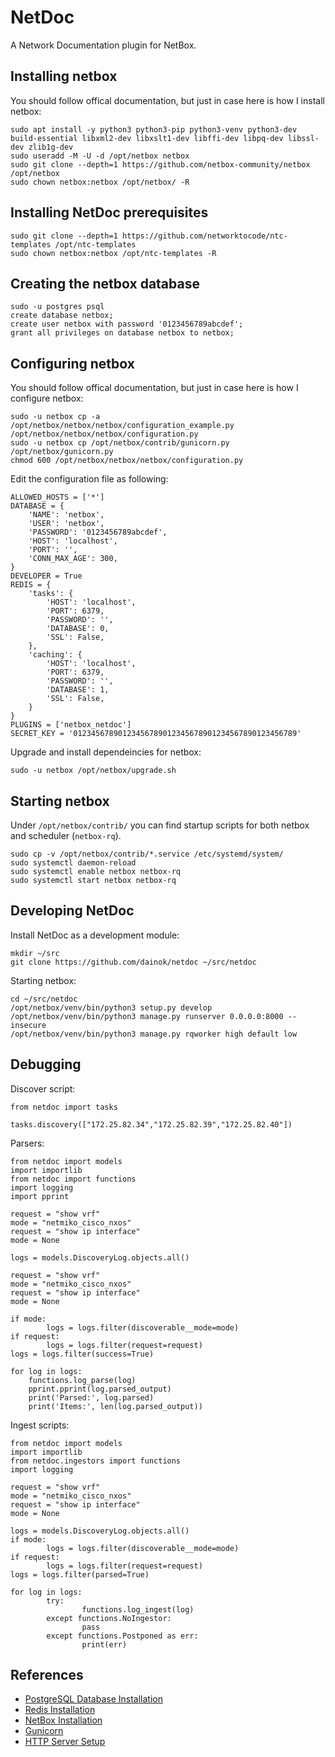 # NetDoc

A Network Documentation plugin for NetBox.

## Installing netbox

You should follow offical documentation, but just in case here is how I install netbox:

~~~
sudo apt install -y python3 python3-pip python3-venv python3-dev build-essential libxml2-dev libxslt1-dev libffi-dev libpq-dev libssl-dev zlib1g-dev
sudo useradd -M -U -d /opt/netbox netbox
sudo git clone --depth=1 https://github.com/netbox-community/netbox /opt/netbox
sudo chown netbox:netbox /opt/netbox/ -R
~~~

## Installing NetDoc prerequisites

~~~
sudo git clone --depth=1 https://github.com/networktocode/ntc-templates /opt/ntc-templates
sudo chown netbox:netbox /opt/ntc-templates -R
~~~

## Creating the netbox database

~~~
sudo -u postgres psql
create database netbox;
create user netbox with password '0123456789abcdef';
grant all privileges on database netbox to netbox;
~~~

## Configuring netbox

You should follow offical documentation, but just in case here is how I configure netbox:

~~~
sudo -u netbox cp -a /opt/netbox/netbox/netbox/configuration_example.py /opt/netbox/netbox/netbox/configuration.py
sudo -u netbox cp /opt/netbox/contrib/gunicorn.py /opt/netbox/gunicorn.py
chmod 600 /opt/netbox/netbox/netbox/configuration.py
~~~

Edit the configuration file as following:

~~~
ALLOWED_HOSTS = ['*']
DATABASE = {
    'NAME': 'netbox',
    'USER': 'netbox',
    'PASSWORD': '0123456789abcdef',
    'HOST': 'localhost',
    'PORT': '',
    'CONN_MAX_AGE': 300,
}
DEVELOPER = True
REDIS = {
    'tasks': {
        'HOST': 'localhost',
        'PORT': 6379,
        'PASSWORD': '',
        'DATABASE': 0,
        'SSL': False,
    },
    'caching': {
        'HOST': 'localhost',
        'PORT': 6379,
        'PASSWORD': '',
        'DATABASE': 1,
        'SSL': False,
    }
}
PLUGINS = ['netbox_netdoc']
SECRET_KEY = '01234567890123456789012345678901234567890123456789'
~~~

Upgrade and install dependeincies for netbox:

~~~
sudo -u netbox /opt/netbox/upgrade.sh
~~~

## Starting netbox

Under `/opt/netbox/contrib/` you can find startup scripts for both netbox and scheduler (`netbox-rq`).

~~~
sudo cp -v /opt/netbox/contrib/*.service /etc/systemd/system/
sudo systemctl daemon-reload
sudo systemctl enable netbox netbox-rq
sudo systemctl start netbox netbox-rq
~~~

## Developing NetDoc

Install NetDoc as a development module:

~~~
mkdir ~/src
git clone https://github.com/dainok/netdoc ~/src/netdoc
~~~

Starting netbox:

~~~
cd ~/src/netdoc
/opt/netbox/venv/bin/python3 setup.py develop
/opt/netbox/venv/bin/python3 manage.py runserver 0.0.0.0:8000 --insecure
/opt/netbox/venv/bin/python3 manage.py rqworker high default low
~~~

## Debugging

Discover script:

~~~
from netdoc import tasks

tasks.discovery(["172.25.82.34","172.25.82.39","172.25.82.40"])
~~~

Parsers:

~~~
from netdoc import models
import importlib
from netdoc import functions
import logging
import pprint

request = "show vrf"
mode = "netmiko_cisco_nxos"
request = "show ip interface"
mode = None

logs = models.DiscoveryLog.objects.all()

request = "show vrf"
mode = "netmiko_cisco_nxos"
request = "show ip interface"
mode = None

if mode:
        logs = logs.filter(discoverable__mode=mode)
if request:
        logs = logs.filter(request=request)
logs = logs.filter(success=True)

for log in logs:
    functions.log_parse(log)
    pprint.pprint(log.parsed_output)
    print('Parsed:', log.parsed)
    print('Items:', len(log.parsed_output))
~~~

Ingest scripts:

~~~
from netdoc import models
import importlib
from netdoc.ingestors import functions
import logging

request = "show vrf"
mode = "netmiko_cisco_nxos"
request = "show ip interface"
mode = None

logs = models.DiscoveryLog.objects.all()
if mode:
        logs = logs.filter(discoverable__mode=mode)
if request:
        logs = logs.filter(request=request)
logs = logs.filter(parsed=True)

for log in logs:
        try:
                functions.log_ingest(log)
        except functions.NoIngestor:
                pass
        except functions.Postponed as err:
                print(err)
~~~

## References

* [PostgreSQL Database Installation](https://docs.netbox.dev/en/stable/installation/1-postgresql/ "PostgreSQL Database Installation")
* [Redis Installation](https://docs.netbox.dev/en/stable/installation/2-redis/ "Redis Installation")
* [NetBox Installation](https://docs.netbox.dev/en/stable/installation/3-netbox/ "NetBox Installation")
* [Gunicorn](https://docs.netbox.dev/en/stable/installation/4-gunicorn/ "Gunicorn")
* [HTTP Server Setup](https://docs.netbox.dev/en/stable/installation/5-http-server/ "HTTP Server Setup")
